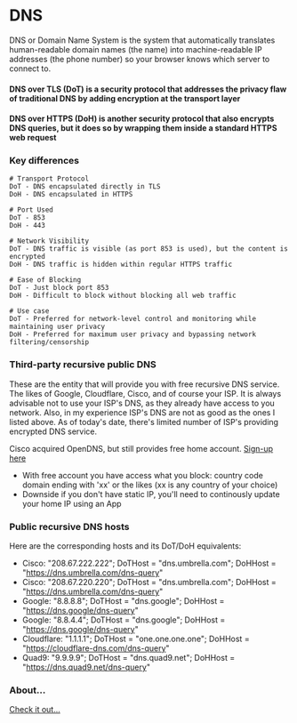 # DNS
DNS or Domain Name System is the system that automatically translates human-readable domain names (the name) into machine-readable IP addresses (the phone number) so your browser knows which server to connect to.


#### DNS over TLS (DoT) is a security protocol that addresses the privacy flaw of traditional DNS by adding encryption at the transport layer

#### DNS over HTTPS (DoH) is another security protocol that also encrypts DNS queries, but it does so by wrapping them inside a standard HTTPS web request


### Key differences

```
# Transport Protocol
DoT - DNS encapsulated directly in TLS
DoH - DNS encapsulated in HTTPS

# Port Used
DoT - 853
DoH - 443

# Network Visibility
DoT - DNS traffic is visible (as port 853 is used), but the content is encrypted
DoH - DNS traffic is hidden within regular HTTPS traffic

# Ease of Blocking
DoT - Just block port 853
DoH - Difficult to block without blocking all web traffic

# Use case
DoT - Preferred for network-level control and monitoring while maintaining user privacy
DoH - Preferred for maximum user privacy and bypassing network filtering/censorship
```


### Third-party recursive public DNS
These are the entity that will provide you with free recursive DNS service. The likes of Google, Cloudflare, Cisco, and of course your ISP. It is always advisable not to use your ISP's DNS, as they already have access to you network. Also, in my experience ISP's DNS are not as good as the ones I listed above. As of today's date, there's limited number of ISP's providing encrypted DNS service.

Cisco acquired OpenDNS, but still provides free home account. [Sign-up here](https://www.opendns.com/)
- With free account you have access what you block: country code domain ending with 'xx' or the likes (xx is any country of your choice)
- Downside if you don't have static IP, you'll need to continously update your home IP using an App

### Public recursive DNS hosts
Here are the corresponding hosts and its DoT/DoH equivalents:
- Cisco: "208.67.222.222"; DoTHost = "dns.umbrella.com"; DoHHost = "https://dns.umbrella.com/dns-query"
- Cisco: "208.67.220.220"; DoTHost = "dns.umbrella.com"; DoHHost = "https://dns.umbrella.com/dns-query"
- Google: "8.8.8.8"; DoTHost = "dns.google"; DoHHost = "https://dns.google/dns-query"
- Google: "8.8.4.4"; DoTHost = "dns.google"; DoHHost = "https://dns.google/dns-query"
- Cloudflare: "1.1.1.1"; DoTHost = "one.one.one.one"; DoHHost = "https://cloudflare-dns.com/dns-query"
- Quad9: "9.9.9.9"; DoTHost = "dns.quad9.net"; DoHHost = "https://dns.quad9.net/dns-query"

### About...
[Check it out...](https://github,com/divemarkus/)


